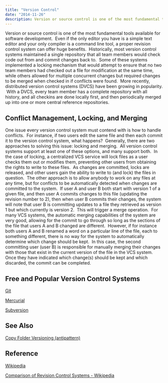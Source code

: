 ```yaml
---
title: "Version Control"
date: "2014-11-26"
description: Version or source control is one of the most fundamental tools available for software development.
---
```


Version or source control is one of the most fundamental tools available for software development.  Even if the only editor you have is a simple text editor and your only compiler is a command line tool, a proper revision control system can offer huge benefits.  Historically, most version control systems maintained a single repository that all team members would check code out from and commit changes back to.  Some of these systems implemented a locking mechanism that would attempt to ensure that no two team members had checked out a file for modification at the same time, while others allowed for multiple concurrent changes but required changes to be merged when checked in if conflicts were found.  More recently, distributed version control systems (DVCS) have been growing in popularity.  With a DVCS, every team member has a complete repository with all history, and all checkins are done locally first, and then periodically merged up into one or more central reference repositories.

## Conflict Management, Locking, and Merging

One issue every version control system must contend with is how to handle conflicts.  For instance, if two users edit the same file and then each commit it to the version control system, what happens?  Generally, there are two approaches to solving this issue: locking and merging.  All version control systems support at least one of these options, and many support both.  In the case of locking, a centralized VCS service will lock files as a user checks them out or modifies them, preventing other users from obtaining the rights to write to these files.  As changes are committed, locks are released, and other users gain the ability to write to (and lock) the files in question.  The other approach is to allow anybody to work on any files at any time, but for conflicts to be automatically detected when changes are committed to the system.  If user A and user B both start with version 1 of a given file, and then user A commits changes to this file (updating the revision number to 2), then when user B commits their changes, the system will note that user B is committing updates to a file they retrieved as version 1 but which currently is version 2.  This will trigger a merge operation.  For many VCS systems, the automatic merging capabilities of the system are very good, allowing for the commit to go through so long as the sections of the file that users A and B changed are different.  However, if for instance both users A and B renamed a word on a particular line of the file, each to something different, there is no way for the system to automatically determine which change should be kept.  In this case, the second committing user (user B) is responsible for manually merging their changes with those that exist in the current version of the file in the VCS system.  Once they have indicated which change(s) should be kept and which discarded, the commit can be completed.

## Free and Popular Version Control Systems

[Git](http://git-scm.com/)

[Mercurial](http://mercurial.selenic.com/)

[Subversion](http://subversion.tigris.org/)

## See Also

[Copy Folder Versioning (antipattern)](http://deviq.com/copy-folder-versioning)

## Reference

[Wikipedia](http://en.wikipedia.org/wiki/Version_control)

[Comparison of Revision Control Systems - Wikipedia](http://en.wikipedia.org/wiki/Comparison_of_revision_control_software)
